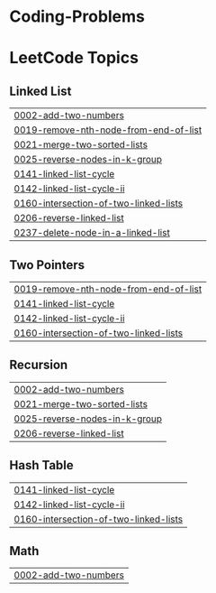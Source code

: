 # Coding-Problems
<!---LeetCode Topics Start-->
# LeetCode Topics
## Linked List
|  |
| ------- |
| [0002-add-two-numbers](https://github.com/NishantM11/Coding-Problems/tree/master/0002-add-two-numbers) |
| [0019-remove-nth-node-from-end-of-list](https://github.com/NishantM11/Coding-Problems/tree/master/0019-remove-nth-node-from-end-of-list) |
| [0021-merge-two-sorted-lists](https://github.com/NishantM11/Coding-Problems/tree/master/0021-merge-two-sorted-lists) |
| [0025-reverse-nodes-in-k-group](https://github.com/NishantM11/Coding-Problems/tree/master/0025-reverse-nodes-in-k-group) |
| [0141-linked-list-cycle](https://github.com/NishantM11/Coding-Problems/tree/master/0141-linked-list-cycle) |
| [0142-linked-list-cycle-ii](https://github.com/NishantM11/Coding-Problems/tree/master/0142-linked-list-cycle-ii) |
| [0160-intersection-of-two-linked-lists](https://github.com/NishantM11/Coding-Problems/tree/master/0160-intersection-of-two-linked-lists) |
| [0206-reverse-linked-list](https://github.com/NishantM11/Coding-Problems/tree/master/0206-reverse-linked-list) |
| [0237-delete-node-in-a-linked-list](https://github.com/NishantM11/Coding-Problems/tree/master/0237-delete-node-in-a-linked-list) |
## Two Pointers
|  |
| ------- |
| [0019-remove-nth-node-from-end-of-list](https://github.com/NishantM11/Coding-Problems/tree/master/0019-remove-nth-node-from-end-of-list) |
| [0141-linked-list-cycle](https://github.com/NishantM11/Coding-Problems/tree/master/0141-linked-list-cycle) |
| [0142-linked-list-cycle-ii](https://github.com/NishantM11/Coding-Problems/tree/master/0142-linked-list-cycle-ii) |
| [0160-intersection-of-two-linked-lists](https://github.com/NishantM11/Coding-Problems/tree/master/0160-intersection-of-two-linked-lists) |
## Recursion
|  |
| ------- |
| [0002-add-two-numbers](https://github.com/NishantM11/Coding-Problems/tree/master/0002-add-two-numbers) |
| [0021-merge-two-sorted-lists](https://github.com/NishantM11/Coding-Problems/tree/master/0021-merge-two-sorted-lists) |
| [0025-reverse-nodes-in-k-group](https://github.com/NishantM11/Coding-Problems/tree/master/0025-reverse-nodes-in-k-group) |
| [0206-reverse-linked-list](https://github.com/NishantM11/Coding-Problems/tree/master/0206-reverse-linked-list) |
## Hash Table
|  |
| ------- |
| [0141-linked-list-cycle](https://github.com/NishantM11/Coding-Problems/tree/master/0141-linked-list-cycle) |
| [0142-linked-list-cycle-ii](https://github.com/NishantM11/Coding-Problems/tree/master/0142-linked-list-cycle-ii) |
| [0160-intersection-of-two-linked-lists](https://github.com/NishantM11/Coding-Problems/tree/master/0160-intersection-of-two-linked-lists) |
## Math
|  |
| ------- |
| [0002-add-two-numbers](https://github.com/NishantM11/Coding-Problems/tree/master/0002-add-two-numbers) |
<!---LeetCode Topics End-->
